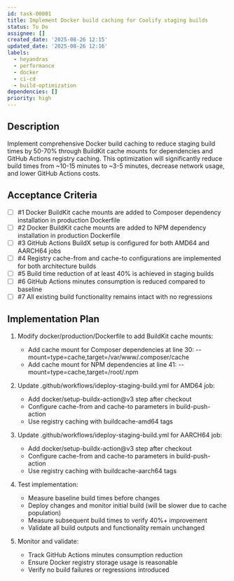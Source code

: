 ```yaml
---
id: task-00001
title: Implement Docker build caching for Coolify staging builds
status: To Do
assignee: []
created_date: '2025-08-26 12:15'
updated_date: '2025-08-26 12:16'
labels:
  - heyandras
  - performance
  - docker
  - ci-cd
  - build-optimization
dependencies: []
priority: high
---
```


## Description

Implement comprehensive Docker build caching to reduce staging build times by 50-70% through BuildKit cache mounts for dependencies and GitHub Actions registry caching. This optimization will significantly reduce build times from ~10-15 minutes to ~3-5 minutes, decrease network usage, and lower GitHub Actions costs.

## Acceptance Criteria

<!-- AC:BEGIN -->

- [ ] #1 Docker BuildKit cache mounts are added to Composer dependency installation in production Dockerfile
- [ ] #2 Docker BuildKit cache mounts are added to NPM dependency installation in production Dockerfile
- [ ] #3 GitHub Actions BuildX setup is configured for both AMD64 and AARCH64 jobs
- [ ] #4 Registry cache-from and cache-to configurations are implemented for both architecture builds
- [ ] #5 Build time reduction of at least 40% is achieved in staging builds
- [ ] #6 GitHub Actions minutes consumption is reduced compared to baseline
- [ ] #7 All existing build functionality remains intact with no regressions
<!-- AC:END -->

## Implementation Plan

1. Modify docker/production/Dockerfile to add BuildKit cache mounts:
   - Add cache mount for Composer dependencies at line 30: --mount=type=cache,target=/var/www/.composer/cache
   - Add cache mount for NPM dependencies at line 41: --mount=type=cache,target=/root/.npm

2. Update .github/workflows/ideploy-staging-build.yml for AMD64 job:
   - Add docker/setup-buildx-action@v3 step after checkout
   - Configure cache-from and cache-to parameters in build-push-action
   - Use registry caching with buildcache-amd64 tags

3. Update .github/workflows/ideploy-staging-build.yml for AARCH64 job:
   - Add docker/setup-buildx-action@v3 step after checkout
   - Configure cache-from and cache-to parameters in build-push-action
   - Use registry caching with buildcache-aarch64 tags

4. Test implementation:
   - Measure baseline build times before changes
   - Deploy changes and monitor initial build (will be slower due to cache population)
   - Measure subsequent build times to verify 40%+ improvement
   - Validate all build outputs and functionality remain unchanged

5. Monitor and validate:
   - Track GitHub Actions minutes consumption reduction
   - Ensure Docker registry storage usage is reasonable
   - Verify no build failures or regressions introduced
